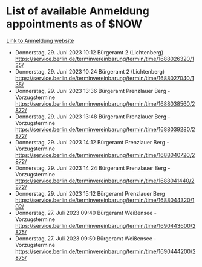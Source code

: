 # List of available Anmeldung appointments as of $NOW
[Link to Anmeldung website](https://service.berlin.de/terminvereinbarung/termin/tag.php?termin=1&anliegen[]=120686&dienstleisterlist=122210,122217,327316,122219,327312,122227,327314,122231,327346,122243,327348,122254,122252,329742,122260,329745,122262,329748,122271,327278,122273,327274,122277,327276,330436,122280,327294,122282,327290,122284,327292,122291,327270,122285,327266,122286,327264,122296,327268,150230,329760,122297,327286,122294,327284,122312,329763,122314,329775,122304,327330,122311,327334,122309,327332,317869,122281,327352,122279,329772,122283,122276,327324,122274,327326,122267,329766,122246,327318,122251,327320,122257,327322,122208,327298,122226,327300&herkunft=http%3A%2F%2Fservice.berlin.de%2Fdienstleistung%2F120686%2F)
- Donnerstag, 29. Juni 2023 10:12 Bürgeramt 2 (Lichtenberg) https://service.berlin.de/terminvereinbarung/termin/time/1688026320/135/
- Donnerstag, 29. Juni 2023 10:24 Bürgeramt 2 (Lichtenberg) https://service.berlin.de/terminvereinbarung/termin/time/1688027040/135/
- Donnerstag, 29. Juni 2023 13:36 Bürgeramt Prenzlauer Berg - Vorzugstermine https://service.berlin.de/terminvereinbarung/termin/time/1688038560/2872/
- Donnerstag, 29. Juni 2023 13:48 Bürgeramt Prenzlauer Berg - Vorzugstermine https://service.berlin.de/terminvereinbarung/termin/time/1688039280/2872/
- Donnerstag, 29. Juni 2023 14:12 Bürgeramt Prenzlauer Berg - Vorzugstermine https://service.berlin.de/terminvereinbarung/termin/time/1688040720/2872/
- Donnerstag, 29. Juni 2023 14:24 Bürgeramt Prenzlauer Berg - Vorzugstermine https://service.berlin.de/terminvereinbarung/termin/time/1688041440/2872/
- Donnerstag, 29. Juni 2023 15:12 Bürgeramt Prenzlauer Berg https://service.berlin.de/terminvereinbarung/termin/time/1688044320/102/
- Donnerstag, 27. Juli 2023 09:40 Bürgeramt Weißensee - Vorzugstermine https://service.berlin.de/terminvereinbarung/termin/time/1690443600/2875/
- Donnerstag, 27. Juli 2023 09:50 Bürgeramt Weißensee - Vorzugstermine https://service.berlin.de/terminvereinbarung/termin/time/1690444200/2875/
